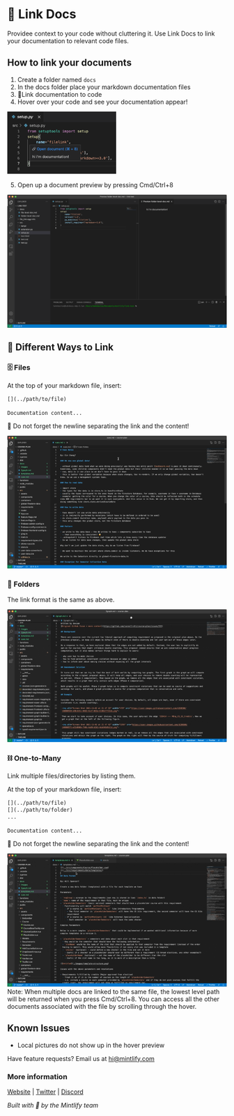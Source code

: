 # 🔗 Link Docs

Providee context to your code without cluttering it. Use Link Docs to link your documentation to relevant code files.

## How to link your documents

1. Create a folder named `docs`
2. In the docs folder place your markdown documentation files
3. 🔗Link documentation to code
4. Hover over your code and see your documentation appear!

<img src="/assets/Hover.png" width="250px" />

5. Open up a document preview by pressing Cmd/Ctrl+8

<img src="/assets/cmd+8.png" width="520px" />

## 🔗 Different Ways to Link

### 🗄 Files

At the top of your markdown file, insert:

```
[](../path/to/file)

Documentation content...
```

🚨 Do not forget the newline separating the link and the content!

![File demo](/assets/Files.gif)

### 📁 Folders

The link format is the same as above.

![Folder demo](/assets/Folders.gif)

### ⛓ One-to-Many

Link multiple files/directories by listing them.

At the top of your markdown file, insert:

```
[](../path/to/file)
[](../path/to/folder)
...

Documentation content...

```

🚨 Do not forget the newline separating the link and the content!

![One-to-Many demo](/assets/one-to-many.gif)
Note: When multiple docs are linked to the same file, the lowest level path will be returned when you press Cmd/Ctrl+8. You can access all the other documents associated with the file by scrolling through the hover.

## Known Issues

- Local pictures do not show up in the hover preview

Have feature requests? Email us at hi@mintlify.com

### More information

[Website](https://mintlify.com/) |
[Twitter](https://twitter.com/mintlify) |
[Discord](https://discord.gg/6W7GuYuxra)

_Built with 💚 by the Mintlify team_
